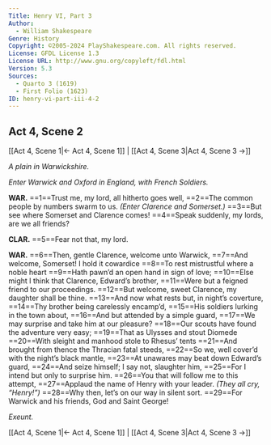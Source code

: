 ```yaml
---
Title: Henry VI, Part 3
Author: 
  - William Shakespeare
Genre: History
Copyright: ©2005-2024 PlayShakespeare.com. All rights reserved.
License: GFDL License 1.3
License URL: http://www.gnu.org/copyleft/fdl.html
Version: 5.3
Sources:
  - Quarto 3 (1619)
  - First Folio (1623)
ID: henry-vi-part-iii-4-2
---
```


## Act 4, Scene 2
[[Act 4, Scene 1|← Act 4, Scene 1]] | [[Act 4, Scene 3|Act 4, Scene 3 →]]

*A plain in Warwickshire.*

*Enter Warwick and Oxford in England, with French Soldiers.*

**WAR.**
==1==Trust me, my lord, all hitherto goes well,
==2==The common people by numbers swarm to us.
*(Enter Clarence and Somerset.)*
==3==But see where Somerset and Clarence comes!
==4==Speak suddenly, my lords, are we all friends?

**CLAR.**
==5==Fear not that, my lord.

**WAR.**
==6==Then, gentle Clarence, welcome unto Warwick,
==7==And welcome, Somerset! I hold it cowardice
==8==To rest mistrustful where a noble heart
==9==Hath pawn’d an open hand in sign of love;
==10==Else might I think that Clarence, Edward’s brother,
==11==Were but a feigned friend to our proceedings.
==12==But welcome, sweet Clarence, my daughter shall be thine.
==13==And now what rests but, in night’s coverture,
==14==Thy brother being carelessly encamp’d,
==15==His soldiers lurking in the town about,
==16==And but attended by a simple guard,
==17==We may surprise and take him at our pleasure?
==18==Our scouts have found the adventure very easy;
==19==That as Ulysses and stout Diomede
==20==With sleight and manhood stole to Rhesus’ tents
==21==And brought from thence the Thracian fatal steeds,
==22==So we, well cover’d with the night’s black mantle,
==23==At unawares may beat down Edward’s guard,
==24==And seize himself; I say not, slaughter him,
==25==For I intend but only to surprise him.
==26==You that will follow me to this attempt,
==27==Applaud the name of Henry with your leader.
*(They all cry, “Henry!”)*
==28==Why then, let’s on our way in silent sort.
==29==For Warwick and his friends, God and Saint George!

*Exeunt.*

[[Act 4, Scene 1|← Act 4, Scene 1]] | [[Act 4, Scene 3|Act 4, Scene 3 →]]